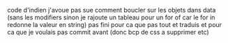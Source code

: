 code d'indien j'avoue 
pas sue comment boucler sur les objets dans data (sans les modifiers sinon je rajoute un tableau pour un for of car le for in redonne la valeur en string)
pas fini pour ca que pas tout et traduis et pour ca que je voulais pas commit avant (donc bcp de css a supprimer etc)